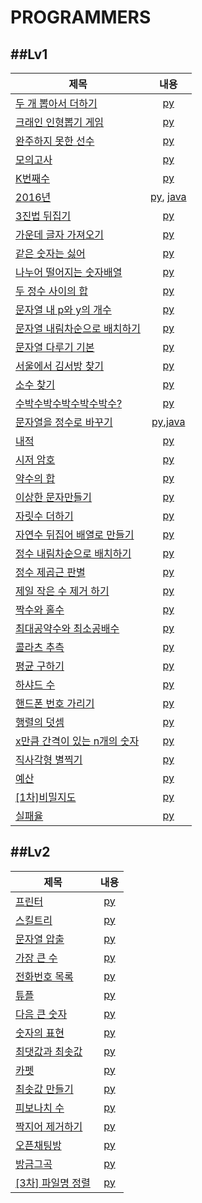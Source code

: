 PROGRAMMERS
=============
##Lv1
-----------------------------------------------
|제목|내용|
|------|:-------------:|
|[두 개 뽑아서 더하기](https://programmers.co.kr/learn/courses/30/lessons/68644)|[py](Programmers/level1/두개뽑아서더하기.py)|
|[크래인 인형뽑기 게임](https://programmers.co.kr/learn/courses/30/lessons/64061)|[py](Programmers/level1/크래인인형뽑기게임.py)|
|[완주하지 못한 선수](https://programmers.co.kr/learn/courses/30/lessons/42576)|[py](Programmers/level1/완주하지못한선수.py)|
|[모의고사](https://programmers.co.kr/learn/courses/30/lessons/42840)|[py](Programmers/level1/모의고사.py)|
|[K번째수](https://programmers.co.kr/learn/courses/30/lessons/42748)|[py](Programmers/level1/K번째수.py)|
|[2016년](https://programmers.co.kr/learn/courses/30/lessons/12901)|[py](Programmers/level1/2016.py), [java](Programmers/level1/2016.java)|
|[3진법 뒤집기](https://programmers.co.kr/learn/courses/30/lessons/68935)|[py](Programmers/level1/3진법뒤집기.py)|
|[가운데 글자 가져오기](https://programmers.co.kr/learn/courses/30/lessons/12903)|[py](Programmers/level1/가운데글자가져오기.py)|
|[같은 숫자는 싫어](https://programmers.co.kr/learn/courses/30/lessons/12906)|[py](Programmers/level1/같은숫자는싫어.py)|
|[나누어 떨어지는 숫자배열](https://programmers.co.kr/learn/courses/30/lessons/12910)|[py](Programmers/level1/나누어떨어지는숫자배열.py)|
|[두 정수 사이의 합](https://programmers.co.kr/learn/courses/30/lessons/12912)|[py](Programmers/level1/두정수사이의합.py)|
|[문자열 내 p와 y의 개수](https://programmers.co.kr/learn/courses/30/lessons/12916)|[py](Programmers/level1/문자열내p와y의개수.py)|
|[문자열 내림차순으로 배치하기](https://programmers.co.kr/learn/courses/30/lessons/12917)|[py](Programmers/level1/문자열내림차순으로배치하기.py)|
|[문자열 다루기 기본](https://programmers.co.kr/learn/courses/30/lessons/12918)|[py](Programmers/level1/문자열다루기기본.py)|
|[서울에서 김서방 찾기](https://programmers.co.kr/learn/courses/30/lessons/12919)|[py](Programmers/level1/서울에서김서방찾기.py)|
|[소수 찾기](https://programmers.co.kr/learn/courses/30/lessons/12921)|[py](Programmers/level1/소수찾기.py)|
|[수박수박수박수박수박수?](https://programmers.co.kr/learn/courses/30/lessons/12922)|[py](Programmers/level1/수박수박수박수박수박수%3F.py)|
|[문자열을 정수로 바꾸기](https://programmers.co.kr/learn/courses/30/lessons/12925)|[py](Programmers/level1/문자열을정수로바꾸기.py),[java](Programmers/level1/문자열을정수로바꾸기.java)|
|[내적](https://programmers.co.kr/learn/courses/30/lessons/70128)|[py](Programmers/level1/내적.py)|
|[시저 암호](https://programmers.co.kr/learn/courses/30/lessons/12926)|[py](Programmers/level1/시저암호.py)|
|[약수의 합](https://programmers.co.kr/learn/courses/30/lessons/12928)|[py](Programmers/level1/약수의합.py)|
|[이상한 문자만들기](https://programmers.co.kr/learn/courses/30/lessons/12928)|[py](Programmers/level1/약수의합.py)|
|[자릿수 더하기](https://programmers.co.kr/learn/courses/30/lessons/12930)|[py](Programmers/level1/이상한문자만들기.py)|
|[자연수 뒤집어 배열로 만들기](https://programmers.co.kr/learn/courses/30/lessons/12932)|[py](Programmers/level1/자연수뒤집어배열로만들기.py)|
|[정수 내림차순으로 배치하기](https://programmers.co.kr/learn/courses/30/lessons/12933)|[py](Programmers/level1/정수내림차순으로배치하기.py)|
|[정수 제곱근 판별](https://programmers.co.kr/learn/courses/30/lessons/12934)|[py](Programmers/level1/정수제곱근판별.py)|
|[제일 작은 수 제거 하기](https://programmers.co.kr/learn/courses/30/lessons/12935)|[py](Programmers/level1/제일작은수제거하기.py)|
|[짝수와 홀수](https://programmers.co.kr/learn/courses/30/lessons/12937)|[py](Programmers/level1/짝수와홀수.py)|
|[최대공약수와 최소공배수](https://programmers.co.kr/learn/courses/30/lessons/12940)|[py](Programmers/level1/최대공약수와최소공배수.py)|
|[콜라츠 추측](https://programmers.co.kr/learn/courses/30/lessons/12943)|[py](Programmers/level1/콜라츠추측.py)|
|[평균 구하기](https://programmers.co.kr/learn/courses/30/lessons/12944)|[py](Programmers/level1/평균구하기.py)|
|[하샤드 수](https://programmers.co.kr/learn/courses/30/lessons/12947)|[py](Programmers/level1/하샤드수.py)|
|[핸드폰 번호 가리기](https://programmers.co.kr/learn/courses/30/lessons/12948)|[py](Programmers/level1/핸드폰번호가리기.py)|
|[행렬의 덧셈](https://programmers.co.kr/learn/courses/30/lessons/12950)|[py](Programmers/level1/행렬의덧셈.py)|
|[x만큼 간격이 있는 n개의 숫자](https://programmers.co.kr/learn/courses/30/lessons/12954)|[py](Programmers/level1/x만큼간격이있는n개의숫자.py)|
|[직사각형 별찍기](https://programmers.co.kr/learn/courses/30/lessons/12969)|[py](Programmers/level1/직사각형별찍기.py)|
|[예산](https://programmers.co.kr/learn/courses/30/lessons/12982)|[py](Programmers/level1/예산.py)|
|[\[1차\]비밀지도](https://programmers.co.kr/learn/courses/30/lessons/17681)|[py](Programmers/level1/[1차]비밀지도.py)|
|[실패율](https://programmers.co.kr/learn/courses/30/lessons/42889)|[py](Programmers/level1/실패율py)|

##Lv2
-----------------------------------------------
|제목|내용|
|------|:-------------:|
|[프린터](https://programmers.co.kr/learn/courses/30/lessons/42587)|[py](Programmers/level2/프린터.py)|
|[스킬트리](https://programmers.co.kr/learn/courses/30/lessons/49993)|[py](Programmers/level2/스킬트리.py)|
|[문자열 압출](https://programmers.co.kr/learn/courses/30/lessons/60057)|[py](Programmers/level2/문자열.py)|
|[가장 큰 수](https://programmers.co.kr/learn/courses/30/lessons/42746)|[py](Programmers/level2/가장큰수.py)|
|[전화번호 목록](https://programmers.co.kr/learn/courses/30/lessons/42577)|[py](Programmers/level2/전화번호목록.py)|
|[튜플](https://programmers.co.kr/learn/courses/30/lessons/64065)|[py](Programmers/level2/튜플.py)|
|[다음 큰 숫자](https://programmers.co.kr/learn/courses/30/lessons/12911)|[py](Programmers/level2/다음큰숫자.py)|
|[숫자의 표현](https://programmers.co.kr/learn/courses/30/lessons/12924)|[py](Programmers/level2/숫자의표현.py)|
|[최댓값과 최솟값](https://programmers.co.kr/learn/courses/30/lessons/12939)|[py](Programmers/level2/최댓값과최솟값.py)|
|[카펫](https://programmers.co.kr/learn/courses/30/lessons/42842)|[py](Programmers/level2/카펫.py)|
|[최솟값 만들기](https://programmers.co.kr/learn/courses/30/lessons/12941)|[py](Programmers/level2/최솟값만들기.py)|
|[피보나치 수](https://programmers.co.kr/learn/courses/30/lessons/12945)|[py](Programmers/level2/피보나치수.py)|
|[짝지어 제거하기](https://programmers.co.kr/learn/courses/30/lessons/12973)|[py](Programmers/level2/짝지어제거하기.py)|
|[오픈채팅방](https://programmers.co.kr/learn/courses/30/lessons/42888)|[py](Programmers/level2/오픈채팅방.py)|
|[방금그곡](https://programmers.co.kr/learn/courses/30/lessons/17683)|[py](Programmers/level2/방금그곡.py)|
|[\[3차\] 파일명 정렬](https://programmers.co.kr/learn/courses/30/lessons/17686)|[py](Programmers/level2/파일명정렬.py)|





